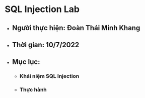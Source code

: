 # SQL Injection Lab
- ## Người thực hiện: Đoàn Thái Minh Khang
- ## Thời gian: 10/7/2022
- ## Mục lục:
    - ### Khái niệm SQL Injection
    - ### Thực hành